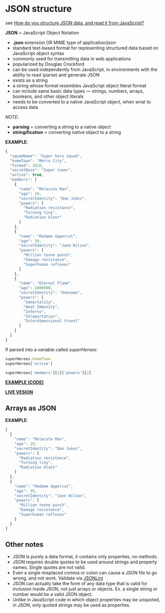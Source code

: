 # JSON structure

see [How do you structure JSON data, and read it from JavaScript?](https://developer.mozilla.org/en-US/docs/Learn/JavaScript/Objects/JSON#JSON_structure)

**JSON** = JavaScript Object Notation

- **.json** extension OR MIME type of application/json
- standard text-based format for representing structured data based on JavaScript object syntax
- commonly used for transmitting data in web applications
- popularized by Douglas Crockford
- can be used independently from JavaScript, in environments with the ability to read (parse) and generate JSON
- exists as a string
- a string whose format resembles JavaScript object literal format
- can include same basic data types — strings, numbers, arrays, booleans, and other object literals
- needs to be converted to a native JavaScript object, when wnat to access data

*NOTE*:

- **parsing** = converting a string to a native object
- **stringification** = converting native object to a string

**EXAMPLE**:

```javascript
{
  "squadName": "Super hero squad",
  "homeTown": "Metro City",
  "formed": 2016,
  "secretBase": "Super tower",
  "active": true,
  "members": [
    {
      "name": "Molecule Man",
      "age": 29,
      "secretIdentity": "Dan Jukes",
      "powers": [
        "Radiation resistance",
        "Turning tiny",
        "Radiation blast"
      ]
    },
    {
      "name": "Madame Uppercut",
      "age": 39,
      "secretIdentity": "Jane Wilson",
      "powers": [
        "Million tonne punch",
        "Damage resistance",
        "Superhuman reflexes"
      ]
    },
    {
      "name": "Eternal Flame",
      "age": 1000000,
      "secretIdentity": "Unknown",
      "powers": [
        "Immortality",
        "Heat Immunity",
        "Inferno",
        "Teleportation",
        "Interdimensional travel"
      ]
    }
  ]
}
```

If parsed into a variable called *superHeroes*:

```javascript
superHeroes.homeTown
superHeroes['active']
```

```javascript
superHeroes['members'][1]['powers'][2]
```

**[EXAMPLE (CODE)](https://github.com/mdn/learning-area/blob/master/javascript/oojs/json/JSONTest.html)**

**[LIVE VESION](https://mdn.github.io/learning-area/javascript/oojs/json/JSONTest.html)**

## Arrays as JSON

**EXAMPLE**:

```javascript
[
  {
    "name": "Molecule Man",
    "age": 29,
    "secretIdentity": "Dan Jukes",
    "powers": [
      "Radiation resistance",
      "Turning tiny",
      "Radiation blast"
    ]
  },
  {
    "name": "Madame Uppercut",
    "age": 39,
    "secretIdentity": "Jane Wilson",
    "powers": [
      "Million tonne punch",
      "Damage resistance",
      "Superhuman reflexes"
    ]
  }
]
```

## Other notes

- JSON is purely a data format, it contains only properties, no methods.
- JSON requires double quotes to be used around strings and property names. Single quotes are not valid.
- Even a single misplaced comma or colon can cause a JSON file to go wrong, and not work. Validate via [JSONLint](https://jsonlint.com/)
- JSON can actually take the form of any data type that is valid for inclusion inside JSON, not just arrays or objects. Ex. a single string or number would be a valid JSON object.
- Unlike in JavaScript code in which object properties may be unquoted, in JSON, only quoted strings may be used as properties.